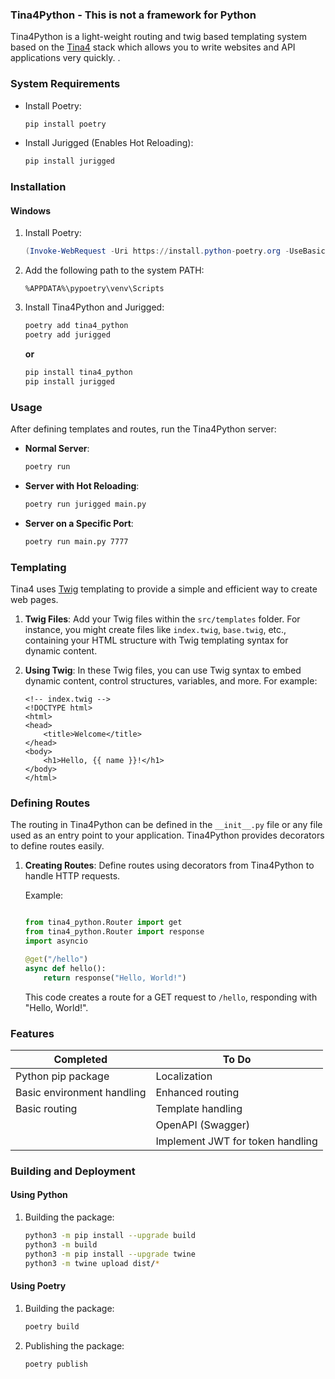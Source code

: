 ### Tina4Python - This is not a framework for Python

Tina4Python is a light-weight routing and twig based templating system based on the [Tina4](https://github.com/tina4stack/tina4-php) stack which allows you to write websites and API applications very quickly.
.
### System Requirements

- Install Poetry:
  ```bash
  pip install poetry
  ```

- Install Jurigged (Enables Hot Reloading):
  ```bash
  pip install jurigged
  ```

### Installation

#### Windows

1. Install Poetry:
    ```powershell
    (Invoke-WebRequest -Uri https://install.python-poetry.org -UseBasicParsing).Content | py -
    ```

2. Add the following path to the system PATH:
   ```
   %APPDATA%\pypoetry\venv\Scripts
   ```

3. Install Tina4Python and Jurigged:
   ```bash
   poetry add tina4_python
   poetry add jurigged
   ```

   **or**

   ```bash
   pip install tina4_python
   pip install jurigged
   ```

### Usage

After defining templates and routes, run the Tina4Python server:

- **Normal Server**:
  ```bash
  poetry run
  ```

- **Server with Hot Reloading**:
  ```bash
  poetry run jurigged main.py
  ```

- **Server on a Specific Port**:
  ```bash
  poetry run main.py 7777
  ```

### Templating


Tina4 uses [Twig](https://twig.symfony.com/) templating to provide a simple and efficient way to create web pages.

1. **Twig Files**: Add your Twig files within the `src/templates` folder. For instance, you might create files like `index.twig`, `base.twig`, etc., containing your HTML structure with Twig templating syntax for dynamic content.

2. **Using Twig**: In these Twig files, you can use Twig syntax to embed dynamic content, control structures, variables, and more. For example:

   ```twig
   <!-- index.twig -->
   <!DOCTYPE html>
   <html>
   <head>
       <title>Welcome</title>
   </head>
   <body>
       <h1>Hello, {{ name }}!</h1>
   </body>
   </html>
   ```

### Defining Routes


The routing in Tina4Python can be defined in the `__init__.py` file or any file used as an entry point to your application. Tina4Python provides decorators to define routes easily.

1. **Creating Routes**: Define routes using decorators from Tina4Python to handle HTTP requests.

    Example:
    ```python

   from tina4_python.Router import get
   from tina4_python.Router import response
   import asyncio

    @get("/hello")
    async def hello():
        return response("Hello, World!")
    ```

    This code creates a route for a GET request to `/hello`, responding with "Hello, World!".



### Features
| Completed                | To Do                            |
|--------------------------|----------------------------------|
| Python pip package       | Localization                     |
| Basic environment handling | Enhanced routing                 |
| Basic routing            | Template handling                |
|                          | OpenAPI (Swagger)                |
|                          | Implement JWT for token handling |


### Building and Deployment

#### Using Python

1. Building the package:
    ```bash
    python3 -m pip install --upgrade build
    python3 -m build
    python3 -m pip install --upgrade twine
    python3 -m twine upload dist/*
    ```

#### Using Poetry

1. Building the package:
    ```bash
    poetry build
    ```

2. Publishing the package:
    ```bash
    poetry publish
    ```
